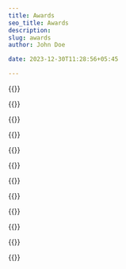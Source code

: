 ```yaml
---
title: Awards
seo_title: Awards
description: 
slug: awards
author: John Doe

date: 2023-12-30T11:28:56+05:45

---
```

{{<awardsContent title="Special Commendation Award 2002, Japan" text="Team Nepal defeated Fiji in the first round and Kazakhstan in the next round and to everyone’s surprise it became the only south Asian country to reach the quarter finals, where they had to compete with China and unfortunately, was defeated. Appreciating the efforts put forth by the Nepalese team, it was awarded with “Special Commendation Award” which surely brought some light to the future of Robotics in Nepal." img_src="SpecialCommendationAward2002Japan.webp">}}

{{<awardsContent title="Mabuchi Motor Award 2005, China" text="The robot that took part in ABU Robocon 2005 held in Beijing, China was named ‘Araniko’. Theme of this year Robocon was “Climb on the Great Wall, Light the Holy Fire”.\n The robot was capable of shooting balls into baskets kept on poles in the game field. The robot could cover the center zone of the Game field in just 1.5 seconds. The rules for the games were changed suddenly a day before the contest, which caused a lot of trouble in the Nepalese pit. Despite of all this, the Nepalese team worked throughout the night and resolved the problem. The robot performed very well the next day and to everyone’s surprise, even won the “Mabuchi Motor Award” in the competition, among 19 Countries of Asia Pacific region." img_src="MabuchiMotorAward2005China.webp">}}

{{<awardsContent title="Toyota Motor Award 2006, Malaysia" text="The theme of the contest was “Building the World’s Tallest Twin Tower”, which required the robot to collect “building blocks” initially and manage to complete the construction of towers using the same blocks. Advanced motors were used which contributed a lot in building lighter, more compact robots. “Team Nepal”, however defeated the strong team Malaysia, due to which the whole stadium filled with audience, mostly from Malaysia was awestruck. Consequently, Nepal bagged the prestigious “Toyota Award” respecting their outstanding machine performance and mechanical reliability." img_src="ToyotaMotorAward2006Malaysia.webp">}}

{{<awardsContent title="Best Idea Award 2015, Indonesia" text="Due to the unusual movements of the Nepalese robot and the unique “Jumping Smash” among other 19 countries as cited by a presenter of the NHK television, Japan, “Team Nepal” was awarded with two prestigious awards, the “Best Idea Award” and the “Mabuchi Motor Award”.  For the first time, Nepal had won two awards in the same year in ABU Robocon." img_src="BestIdeaAward2015Indonesia.webp">}}

{{<awardsContent title="Mabuchi Motor Award 2015, Indonesia" text="That game named “Robominton” in which a real badminton game was held between the two countries in a real size badminton arena with two robots in each side, was played with such awe that grasped attentions of judges bringing “Mabuchi Motor Award” as well." img_src="MabuchiMotorAward2005China.webp">}}

{{<awardsContent title="Best Engineering Award 2016,Thailand" text="Among 20 top engineering universities around the Asia Pacific region, Nepal was able to obtain the “Best Engineering Award” and also the prestigious “Panasonic Award”- Two awards won for the second time in a row." img_src="BestEngineeringAward2016Thailand.webp">}}

{{<awardsContent title="Panasonic Award 2016, Thailand" text="The robot that was designed to autonomously use a system that travels along a ramp and climbs up a vertical column to attach a mock-up of a wind-turbine blade assembly could complete the task within an average time of around 21 seconds during test runs. It bagged another award as well in the same year 2016, along with ' Best Engineering Award ', a 'Panasonic Award'." img_src="PanasonicAward2016Thailand.webp">}}

{{<awardsContent title="ROHM Semiconductors Award, 2019" text="Awarded by ROHM Semiconductors for impressive mechanism on the robots prepared for the contest of ABU ROBOCON 2019 (Ulaanbaatar, Mongolia)." img_src="ROHMSemiconductorsAward2019.webp">}}

{{<awardsContent title="Tokyo Electron Award 2020, China" text="With Covid-19 Pandemic hitting the world, the host decided to conduct the event in virtual platform. Despite the circumstances and limitation in resources, Nepal delivered splendid video of robot revelation and concise presentation. With high hopes, the sponsor awarded Nepal 'Tokyo Electron Award '." img_src="TokyoElectronAward2020China.webp">}}

{{<awardsContent title="Nagase Award, 2022, India" text="" img_src="NagaseAward2022India.webp">}}

{{<awardsContent title="2nd Runner Up Award 2022,India" text="" img_src="2ndRunnerUpAward2022India.webp">}}

{{<awardsContent title="Mabuchi Motor Award 2023, Cambodia" text="" img_src="">}}